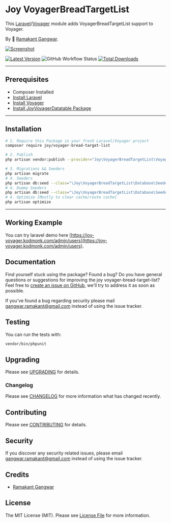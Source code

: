 # Joy VoyagerBreadTargetList

This [Laravel](https://laravel.com/)/[Voyager](https://voyager.devdojo.com/) module adds VoyagerBreadTargetList support to Voyager.

By 🐼 [Ramakant Gangwar](https://github.com/rxcod9).

[![Screenshot](https://raw.githubusercontent.com/rxcod9/joy-voyager-bread-target-list/main/cover.jpg)](https://joy-voyager.kodmonk.com/)

[![Latest Version](https://img.shields.io/github/v/release/rxcod9/joy-voyager-bread-target-list?style=flat-square)](https://github.com/rxcod9/joy-voyager-bread-target-list/releases)
![GitHub Workflow Status](https://img.shields.io/github/actions/workflow/status/rxcod9/joy-voyager-bread-target-list/run-tests.yml?branch=main&label=tests)
[![Total Downloads](https://img.shields.io/packagist/dt/joy/voyager-bread-target-list.svg?style=flat-square)](https://packagist.org/packages/joy/voyager-bread-target-list)

---

## Prerequisites

*   Composer Installed
*   [Install Laravel](https://laravel.com/docs/installation)
*   [Install Voyager](https://github.com/the-control-group/voyager)
*   [Install JoyVoyagerDatatable Package](https://github.com/rxcod9/joy-voyager-datatable)

---

## Installation

```bash
# 1. Require this Package in your fresh Laravel/Voyager project
composer require joy/voyager-bread-target-list

# 2. Publish
php artisan vendor:publish --provider="Joy\VoyagerBreadTargetList\VoyagerBreadTargetListServiceProvider" --force

# 3. Migrations && Seeders
php artisan migrate
# 4. Seeders
php artisan db:seed --class="\Joy\VoyagerBreadTargetList\Database\Seeders\VoyagerDatabaseSeeder" --force
# 4. Dummy Seeders
php artisan db:seed --class="\Joy\VoyagerBreadTargetList\Database\Seeders\VoyagerDummyDatabaseSeeder" --force
# 4. Optimize [Mostly to clear cache/route cache]
php artisan optimize
```

---


## Working Example

You can try laravel demo here [https://joy-voyager.kodmonk.com/admin/users](https://joy-voyager.kodmonk.com/admin/users).

## Documentation

Find yourself stuck using the package? Found a bug? Do you have general questions or suggestions for improving the joy voyager-bread-target-list? Feel free to [create an issue on GitHub](https://github.com/rxcod9/joy-voyager-bread-target-list/issues), we'll try to address it as soon as possible.

If you've found a bug regarding security please mail [gangwar.ramakant@gmail.com](mailto:gangwar.ramakant@gmail.com) instead of using the issue tracker.

## Testing

You can run the tests with:

```bash
vendor/bin/phpunit
```

## Upgrading

Please see [UPGRADING](UPGRADING.md) for details.

### Changelog

Please see [CHANGELOG](CHANGELOG.md) for more information what has changed recently.

## Contributing

Please see [CONTRIBUTING](CONTRIBUTING.md) for details.

## Security

If you discover any security related issues, please email [gangwar.ramakant@gmail.com](mailto:gangwar.ramakant@gmail.com) instead of using the issue tracker.

## Credits

- [Ramakant Gangwar](https://github.com/rxcod9)

## License

The MIT License (MIT). Please see [License File](LICENSE.md) for more information.
